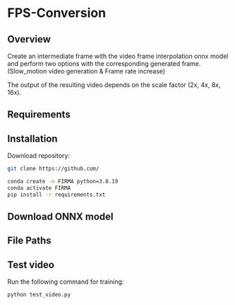 # FPS-Conversion

## Overview
Create an intermediate frame with the video frame interpolation onnx model and perform two options with the corresponding generated frame. (Slow_motion video generation & Frame rate increase)

The output of the resulting video depends on the scale factor (2x, 4x, 8x, 16x).

## Requirements



## Installation

Download repository:
```bash
git clone https://github.com/
```

```bash
conda create -n FIRMA python=3.8.19
conda activate FIRMA
pip install -r requirements.txt
```

## Download ONNX model


## File Paths


## Test video

Run the following command for training:

```bash
python test_video.py
```
